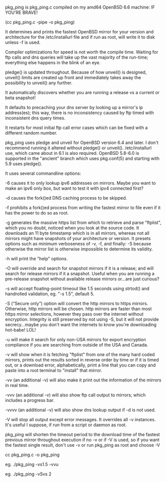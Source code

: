 pkg_ping is pkg_ping.c compiled on my amd64 OpenBSD 6.6 machine: IF YOU'RE BRAVE!

(cc pkg_ping.c -pipe -o pkg_ping)

It determines and prints the fastest OpenBSD mirror for your version and architecture for the /etc/installurl file and if run 
as root, will write it to disk unless -f is used.

Compiler optimizations for speed is not worth the compile time. Waiting for ftp calls and dns queries will take up the vast majority of the
run-time; everything else happens in the blink of an eye.

pledge() is updated throughout. Because of how unveil() is designed, unveil() limits are created up front and
immediately takes away the possibility to unveil() any further.

It automatically discovers whether you are running a release vs a current or beta snapshot!

It defaults to precaching your dns server by looking up a mirror's ip address(es);
this way, there is no inconsistency caused by ftp timed with inconsistent dns query times.

It restarts for most initial ftp call error cases which can be fixed with a different random number.

pkg_ping uses pledge and unveil for OpenBSD version 6.4 and later.
I don't recommend running it altered without pledge() or unveil().
/etc/installurl use, which came about in 6.1 is also required. 
OpenBSD 5.8-6.0 is supported in the "ancient" branch which uses pkg.conf(5)
and starting with 5.9 uses pledge().

It uses several commandline options:

-6 causes it to only lookup ipv6 addresses on mirrors.
   Maybe you want to make an ipv6 only box, but want to test it with ipv4 connected first?

-d causes the fork()ed DNS caching process to be skipped.

-f prohibits a fork()ed process from writing the fastest mirror to file even if it has the power to do so as root.

-g generates the massive https list from which to retrieve and parse "ftplist", which you no doubt, noticed when you look at the
   source code. It downloads an 11 byte timestamp which is in all mirrors, whereas not all mirrors might have snapshots of your
   architecture or version. It presets options such as minimum verboseness of -v, -f, and finally: -S because otherwise the mirror
   list is otherwise impossible to determine its validity.

-h will print the "help" options.

-O will override and search for snapshot mirrors if it is a release; and will search for release mirrors if it a snapshot.
   Useful when you are running a pre-release snapshot without available release mirrors or...are just curious?

-s will accept floating-point timeout like 1.5 seconds using strtod() and handrolled validation, eg. "-s 1.5", default 5.

-S (“Secure only”) option will convert the http mirrors to https mirrors. Otherwise, http mirrors will be chosen. http mirrors are faster than
   most https mirror selections, however they pass over the internet without encryption. Integrity is still preserved by not 
   using -S, but it will not provide secrecy...maybe you don't want the internets to know you're downloading hot-babe! LOL!

-u will make it search for only non-USA mirrors for export encryption
   compliance if you are searching from outside of the USA and Canada.

-v will show when it is fetching "ftplist" from one of the many hard coded mirrors, prints out the results 
   sorted in reverse order by time or if it is timed out, or a download error,
   alphabetically, print a line that you can copy and paste into a root terminal to "install" that mirror.
   
-vv (an additional -v) will also make it print out the information of the mirrors in real time.

-vvv (an additional -v) will also show ftp call output to mirrors; which includes a progress bar.

-vvvv (an additional -v) will also show dns lookup output if -d is not used.

-V will stop all output except error messages. It overrides all -v instances.
   It's useful I suppose, if run from a script or daemon as root.

pkg_ping will shorten the timeout period to the download time of the fastest previous mirror throughout execution
if no -v or if -V is used, so if you want the fastest single result, don't use -v or run pkg_ping as root and choose -V 

cc pkg_ping.c -o pkg_ping

eg. ./pkg_ping -vs1.5 -vvu

eg. ./pkg_ping -vSvs 2
